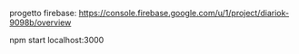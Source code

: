 progetto firebase: https://console.firebase.google.com/u/1/project/diariok-9098b/overview

npm start
localhost:3000
